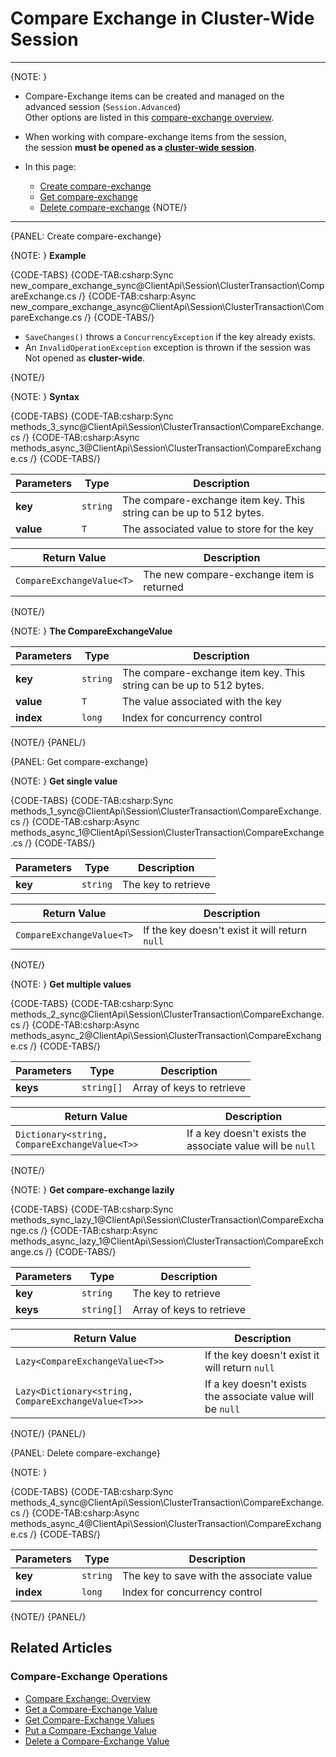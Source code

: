 # Compare Exchange in Cluster-Wide Session

---

{NOTE: }

* Compare-Exchange items can be created and managed on the advanced session (`Session.Advanced`)  
  Other options are listed in this [compare-exchange overview](../../../client-api/operations/compare-exchange/overview#how-to-create-and-manage-compare-exchange-items).

* When working with compare-exchange items from the session,  
  the session __must be opened as a [cluster-wide session](../../../client-api/session/cluster-transaction/overview#open-a-cluster-transaction)__.

* In this page:
    * [Create compare-exchange](../../../client-api/session/cluster-transaction#compare-exchange#create-compare-exchange)
    * [Get compare-exchange](../../../client-api/session/cluster-transaction#compare-exchange#get-compare-exchange)
    * [Delete compare-exchange](../../../client-api/session/cluster-transaction#compare-exchange#delete-compare-exchange)
{NOTE/}

---

{PANEL: Create compare-exchange}

{NOTE: }
__Example__

{CODE-TABS}
{CODE-TAB:csharp:Sync new_compare_exchange_sync@ClientApi\Session\ClusterTransaction\CompareExchange.cs /}
{CODE-TAB:csharp:Async new_compare_exchange_async@ClientApi\Session\ClusterTransaction\CompareExchange.cs /}
{CODE-TABS/}

* `SaveChanges()` throws a `ConcurrencyException` if the key already exists.
* An `InvalidOperationException` exception is thrown if the session was Not opened as __cluster-wide__.

{NOTE/}

{NOTE: }
__Syntax__

{CODE-TABS}
{CODE-TAB:csharp:Sync methods_3_sync@ClientApi\Session\ClusterTransaction\CompareExchange.cs /}
{CODE-TAB:csharp:Async methods_async_3@ClientApi\Session\ClusterTransaction\CompareExchange.cs /}
{CODE-TABS/}

| Parameters   | Type     | Description                                                        |
|--------------|----------|--------------------------------------------------------------------|
| **key**      | `string` | The compare-exchange item key. This string can be up to 512 bytes. |
| **value**    | `T`      | The associated value to store for the key                          |

| Return Value              | Description                               |
|---------------------------|-------------------------------------------|
| `CompareExchangeValue<T>` | The new compare-exchange item is returned |
{NOTE/}

{NOTE: }
__The CompareExchangeValue__

| Parameters   | Type     | Description                                                        |
|--------------|----------|--------------------------------------------------------------------|
| **key**      | `string` | The compare-exchange item key. This string can be up to 512 bytes. |
| **value**    | `T`      | The value associated with the key                                  |
| **index**    | `long`   | Index for concurrency control                                      |

{NOTE/}
{PANEL/}

{PANEL: Get compare-exchange}

{NOTE: }
__Get single value__

{CODE-TABS}
{CODE-TAB:csharp:Sync methods_1_sync@ClientApi\Session\ClusterTransaction\CompareExchange.cs /}
{CODE-TAB:csharp:Async methods_async_1@ClientApi\Session\ClusterTransaction\CompareExchange.cs /}
{CODE-TABS/}

| Parameters | Type | Description |
| ------------- | ------------- | ----- |
| **key** | `string` | The key to retrieve |

| Return Value | Description |
| ------------- | ----- |
| `CompareExchangeValue<T>`| If the key doesn't exist it will return `null` |

{NOTE/}

{NOTE: }
__Get multiple values__

{CODE-TABS}
{CODE-TAB:csharp:Sync methods_2_sync@ClientApi\Session\ClusterTransaction\CompareExchange.cs /}
{CODE-TAB:csharp:Async methods_async_2@ClientApi\Session\ClusterTransaction\CompareExchange.cs /}
{CODE-TABS/}

| Parameters | Type | Description |
| ------------- | ------------- | ----- |
| **keys** | `string[]` | Array of keys to retrieve |

| Return Value | Description |
| ------------- | ----- |
| `Dictionary<string, CompareExchangeValue<T>>` | If a key doesn't exists the associate value will be `null` |
{NOTE/}

{NOTE: }
__Get compare-exchange lazily__

{CODE-TABS}
{CODE-TAB:csharp:Sync methods_sync_lazy_1@ClientApi\Session\ClusterTransaction\CompareExchange.cs /}
{CODE-TAB:csharp:Async methods_async_lazy_1@ClientApi\Session\ClusterTransaction\CompareExchange.cs /}
{CODE-TABS/}

| Parameters | Type | Description |
| ------------- | ------------- | ----- |
| **key** | `string` | The key to retrieve |
| **keys** | `string[]` | Array of keys to retrieve |

| Return Value | Description |
| ------------- | ----- |
| `Lazy<CompareExchangeValue<T>>`| If the key doesn't exist it will return `null` |
| `Lazy<Dictionary<string, CompareExchangeValue<T>>>` | If a key doesn't exists the associate value will be `null` |
{NOTE/}
{PANEL/}

{PANEL: Delete compare-exchange}

{NOTE: }

{CODE-TABS}
{CODE-TAB:csharp:Sync methods_4_sync@ClientApi\Session\ClusterTransaction\CompareExchange.cs /}
{CODE-TAB:csharp:Async methods_async_4@ClientApi\Session\ClusterTransaction\CompareExchange.cs /}
{CODE-TABS/}

| Parameters | Type | Description |
| ------------- | ------------- | ----- |
| **key** | `string` | The key to save with the associate value |
| **index** | `long` | Index for concurrency control |

{NOTE/}
{PANEL/}

## Related Articles

### Compare-Exchange Operations

- [Compare Exchange: Overview](../../../client-api/operations/compare-exchange/overview)
- [Get a Compare-Exchange Value](../../../client-api/operations/compare-exchange/get-compare-exchange-value)
- [Get Compare-Exchange Values](../../../client-api/operations/compare-exchange/get-compare-exchange-values)
- [Put a Compare-Exchange Value](../../../client-api/operations/compare-exchange/delete-compare-exchange-value)
- [Delete a Compare-Exchange Value](../../../client-api/operations/compare-exchange/delete-compare-exchange-value)
